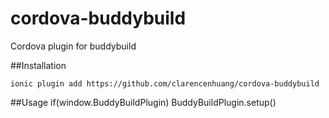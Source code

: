 # cordova-buddybuild
Cordova plugin for buddybuild

##Installation

    ionic plugin add https://github.com/clarencenhuang/cordova-buddybuild

##Usage 
    if(window.BuddyBuildPlugin)
        BuddyBuildPlugin.setup()
